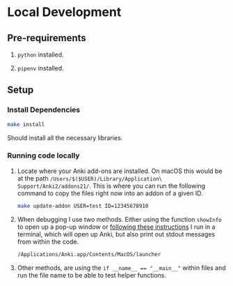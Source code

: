 # Local Development

## Pre-requirements

1. `python` installed.

2. `pipenv` installed.

## Setup

### Install Dependencies

```sh
make install
```

Should install all the necessary libraries.

### Running code locally

1. Locate where your Anki add-ons are installed. On macOS this would be at the path `/Users/$($USER)/Library/Application\ Support/Anki2/addons21/`. This is where you can run the following command to copy the files right now into an addon of a given ID.

    ```sh
    make update-addon USER=test ID=12345678910
    ```

2. When debugging I use two methods. Either using the function `showInfo` to open up a pop-up window or [following these instructions](https://addon-docs.ankiweb.net/console-output.html) I run in a terminal, which will open up Anki, but also print out stdout messages from within the code.

    ```sh
    /Applications/Anki.app/Contents/MacOS/launcher
    ```

3. Other methods, are using the `if __name__ == "__main__"` within files and run the file name to be able to test helper functions.
